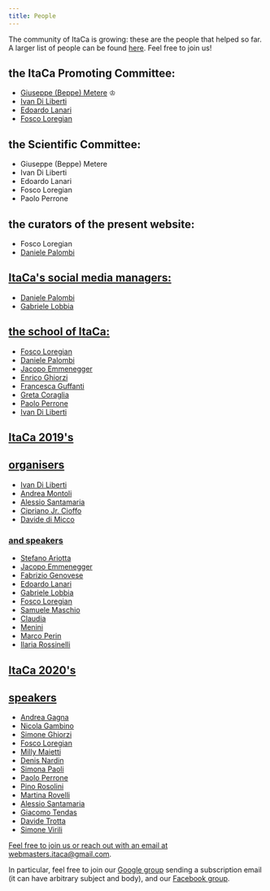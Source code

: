 ```yaml
---
title: People
---
```

The community of ItaCa is growing: these are the people that helped so far. A larger list of people can be found <a href="../pages/loca.html">here</a>. Feel free to join us!

## the ItaCa Promoting Committee:
<div id="pc"></div>

- <a href="http://math.unipa.it/metere" target="_blank">Giuseppe (Beppe) Metere</a> ♔
- <a href="http://diliberti.github.io" target="_blank">Ivan Di Liberti</a>
- <a href="https://edolana.github.io" target="_blank">Edoardo Lanari</a>
- <a href="http://tetrapharmakon.github.io" target="_blank">Fosco Loregian</a>

## the Scientific Committee:
<div id="sc"></div>

- Giuseppe (Beppe) Metere
- Ivan Di Liberti
- Edoardo Lanari
- Fosco Loregian
- Paolo Perrone

## the curators of the present website:
<div id="web"></div>

- Fosco Loregian
- <a href="">Daniele Palombi

## ItaCa's social media managers:
<div id="smm"></div>

- Daniele Palombi
- Gabriele Lobbia

## the school of ItaCa:
<div id="school"></div>

- Fosco Loregian
- Daniele Palombi
- Jacopo Emmenegger
- Enrico Ghiorzi
- Francesca Guffanti
- Greta Coraglia
- Paolo Perrone
- Ivan Di Liberti

## ItaCa 2019's

## organisers

- Ivan Di Liberti
- Andrea Montoli
- Alessio Santamaria
- Cipriano Jr. Cioffo
- Davide di Micco

### and speakers

- Stefano Ariotta
- Jacopo Emmenegger
- Fabrizio Genovese
- Edoardo Lanari
- Gabriele Lobbia
- Fosco Loregian
- Samuele Maschio
- Claudia 
- Menini
- Marco Perin
- Ilaria Rossinelli

## ItaCa 2020's

## speakers

 - Andrea Gagna
 - Nicola Gambino
 - Simone Ghiorzi
 - Fosco Loregian
 - Milly Maietti
 - Denis Nardin
 - Simona Paoli
 - Paolo Perrone
 - Pino Rosolini
 - Martina Rovelli
 - Alessio Santamaria
 - Giacomo Tendas
 - Davide Trotta
 - Simone Virili


Feel free to join us or reach out with an email at [webmasters.itaca@gmail.com](mailto:webmasters.itaca@gmail.com). 

In particular, feel free to join our [Google group](mailto:progettoitaca+subscribe@googlegroups.com) sending a subscription email (it can have arbitrary subject and body), and our [Facebook group](https://www.facebook.com/groups/507590330041282/).